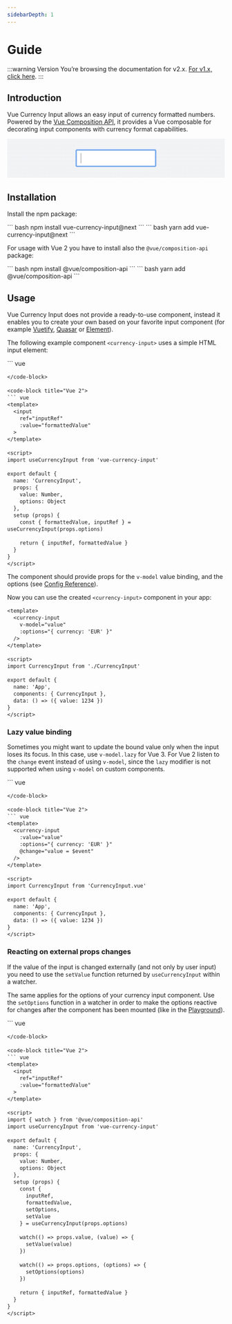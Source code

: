 ```yaml
---
sidebarDepth: 1
---
```

# Guide

:::warning Version
You’re browsing the documentation for v2.x. [For v1.x, click here](https://vue-currency-input-v1.netlify.app/).
:::

## Introduction
Vue Currency Input allows an easy input of currency formatted numbers. Powered by the [Vue Composition API](https://v3.vuejs.org/guide/composition-api-introduction.html), it provides a Vue composable for decorating input components with currency format capabilities.

![](../vue-currency-input.gif)

## Installation
Install the npm package:

<code-group>
<code-block title="npm">
``` bash
npm install vue-currency-input@next 
```
</code-block>

<code-block title="yarn">
``` bash
yarn add vue-currency-input@next 
```
</code-block>
</code-group>

For usage with Vue 2 you have to install also the `@vue/composition-api` package:

<code-group>
<code-block title="npm">
``` bash
npm install @vue/composition-api
```
</code-block>

<code-block title="yarn">
``` bash
yarn add @vue/composition-api
```
</code-block>
</code-group>

## Usage
Vue Currency Input does not provide a ready-to-use component, instead it enables you to create your own based on your favorite input component (for example [Vuetify](https://vuetifyjs.com/en/components/text-fields/), [Quasar](https://quasar.dev/vue-components/input) or [Element](https://element.eleme.io/#/en-US/component/input)).

The following example component `<currency-input>` uses a simple HTML input element:

<code-group>
<code-block title="Vue 3">
``` vue
<template>
  <input 
    ref="inputRef" 
    :value="formattedValue"
  >
</template>

<script>
import useCurrencyInput from 'vue-currency-input'

export default {
  name: 'CurrencyInput',
  props: {
    modelValue: Number,
    options: Object
  },
  setup (props) {
    const { formattedValue, inputRef } = useCurrencyInput(props.options)

    return { inputRef, formattedValue }
  }
}
</script>
```
</code-block>

<code-block title="Vue 2">
``` vue
<template>
  <input 
    ref="inputRef" 
    :value="formattedValue"
  >
</template>

<script>
import useCurrencyInput from 'vue-currency-input'

export default {
  name: 'CurrencyInput',
  props: {
    value: Number,
    options: Object
  },
  setup (props) {
    const { formattedValue, inputRef } = useCurrencyInput(props.options)
    
    return { inputRef, formattedValue }
  }
}
</script>
```
</code-block>
</code-group>


The component should provide props for the `v-model` value binding, and the options (see [Config Reference](/config/)).

Now you can use the created `<currency-input>` component in your app:
``` vue
<template>
  <currency-input 
    v-model="value" 
    :options="{ currency: 'EUR' }"
  />
</template>

<script>
import CurrencyInput from './CurrencyInput'

export default {
  name: 'App',
  components: { CurrencyInput },
  data: () => ({ value: 1234 })
}
</script> 
```

### Lazy value binding
Sometimes you might want to update the bound value only when the input loses its focus. In this case, use `v-model.lazy` for Vue 3. For Vue 2 listen to the `change` event instead of using `v-model`, since the `lazy` modifier is not supported when using `v-model` on custom components.

<code-group>
<code-block title="Vue 3">
``` vue
<template>
  <currency-input 
    v-model.lazy="value" 
    :options="{ currency: 'EUR' }"
  />
</template>

<script>
import CurrencyInput from './CurrencyInput'

export default {
  name: 'App',
  components: { CurrencyInput },
  data: () => ({ value: 1234 })
}
</script> 
```
</code-block>

<code-block title="Vue 2">
``` vue
<template>
  <currency-input 
    :value="value" 
    :options="{ currency: 'EUR' }" 
    @change="value = $event"
  />
</template>

<script>
import CurrencyInput from 'CurrencyInput.vue'

export default {
  name: 'App',
  components: { CurrencyInput },
  data: () => ({ value: 1234 })
}
</script> 
```
</code-block>
</code-group>

### Reacting on external props changes
If the value of the input is changed externally (and not only by user input) you need to use the `setValue` function returned by `useCurrencyInput` within a watcher.

The same applies for the options of your currency input component. Use the `setOptions` function in a watcher in order to make the options reactive for changes after the component has been mounted (like in the [Playground](/playground/)).

<code-group>
<code-block title="Vue 3">
``` vue
<template>
  <input 
    ref="inputRef" 
    :value="formattedValue"
  >
</template>

<script>
import { watch } from 'vue'
import useCurrencyInput from 'vue-currency-input'

export default {
  name: 'CurrencyInput',
  props: {
    modelValue: Number,
    options: Object
  },
  setup (props) {
    const {
      inputRef,
      formattedValue,
      setOptions,
      setValue
    } = useCurrencyInput(props.options)

    watch(() => props.modelValue, (value) => {
      setValue(value)
    })

    watch(() => props.options, (options) => {
      setOptions(options)
    })

    return { inputRef, formattedValue }
  }
}
</script>
```
</code-block>

<code-block title="Vue 2">
``` vue
<template>
  <input 
    ref="inputRef" 
    :value="formattedValue"
  >
</template>

<script>
import { watch } from '@vue/composition-api'
import useCurrencyInput from 'vue-currency-input'

export default {
  name: 'CurrencyInput',
  props: {
    value: Number,
    options: Object
  },
  setup (props) {
    const {
      inputRef,
      formattedValue,
      setOptions,
      setValue
    } = useCurrencyInput(props.options)

    watch(() => props.value, (value) => {
      setValue(value)
    })

    watch(() => props.options, (options) => {
      setOptions(options)
    })

    return { inputRef, formattedValue }
  }
}
</script>
```
</code-block>
</code-group>

